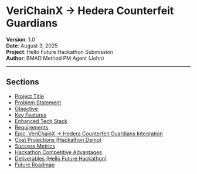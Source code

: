 # VeriChainX → Hedera Counterfeit Guardians

**Version**: 1.0  
**Date**: August 3, 2025  
**Project**: Hello Future Hackathon Submission  
**Author**: BMAD Method PM Agent (John)

---

## Sections

- [Project Title](./project-title.md)
- [Problem Statement](./problem-statement.md)
- [Objective](./objective.md)
- [Key Features](./key-features.md)
- [Enhanced Tech Stack](./enhanced-tech-stack.md)
- [Requirements](./requirements.md)
- [Epic: VeriChainX → Hedera Counterfeit Guardians Integration](./epic-verichainx-hedera-counterfeit-guardians-integration.md)
- [Cost Projections (Hackathon Demo)](./cost-projections-hackathon-demo.md)
- [Success Metrics](./success-metrics.md)
- [Hackathon Competitive Advantages](./hackathon-competitive-advantages.md)
- [Deliverables (Hello Future Hackathon)](./deliverables-hello-future-hackathon.md)
- [Future Roadmap](./future-roadmap.md)